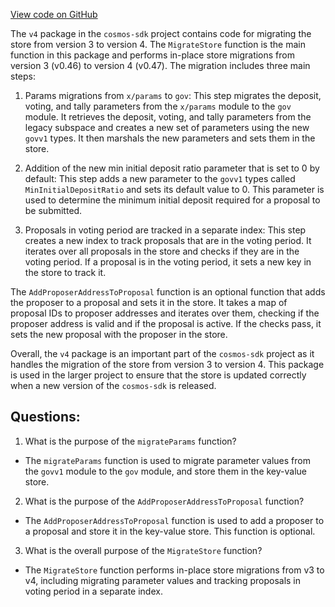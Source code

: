 [View code on GitHub](https://github.com/cosmos/cosmos-sdk/blob/main/x/gov/migrations/v4/store.go)

The `v4` package in the `cosmos-sdk` project contains code for migrating the store from version 3 to version 4. The `MigrateStore` function is the main function in this package and performs in-place store migrations from version 3 (v0.46) to version 4 (v0.47). The migration includes three main steps:

1. Params migrations from `x/params` to `gov`: This step migrates the deposit, voting, and tally parameters from the `x/params` module to the `gov` module. It retrieves the deposit, voting, and tally parameters from the legacy subspace and creates a new set of parameters using the new `govv1` types. It then marshals the new parameters and sets them in the store.

2. Addition of the new min initial deposit ratio parameter that is set to 0 by default: This step adds a new parameter to the `govv1` types called `MinInitialDepositRatio` and sets its default value to 0. This parameter is used to determine the minimum initial deposit required for a proposal to be submitted.

3. Proposals in voting period are tracked in a separate index: This step creates a new index to track proposals that are in the voting period. It iterates over all proposals in the store and checks if they are in the voting period. If a proposal is in the voting period, it sets a new key in the store to track it.

The `AddProposerAddressToProposal` function is an optional function that adds the proposer to a proposal and sets it in the store. It takes a map of proposal IDs to proposer addresses and iterates over them, checking if the proposer address is valid and if the proposal is active. If the checks pass, it sets the new proposal with the proposer in the store.

Overall, the `v4` package is an important part of the `cosmos-sdk` project as it handles the migration of the store from version 3 to version 4. This package is used in the larger project to ensure that the store is updated correctly when a new version of the `cosmos-sdk` is released.
## Questions: 
 1. What is the purpose of the `migrateParams` function?
- The `migrateParams` function is used to migrate parameter values from the `govv1` module to the `gov` module, and store them in the key-value store.

2. What is the purpose of the `AddProposerAddressToProposal` function?
- The `AddProposerAddressToProposal` function is used to add a proposer to a proposal and store it in the key-value store. This function is optional.

3. What is the overall purpose of the `MigrateStore` function?
- The `MigrateStore` function performs in-place store migrations from v3 to v4, including migrating parameter values and tracking proposals in voting period in a separate index.